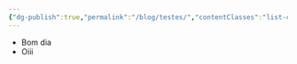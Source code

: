 ```yaml
---
{"dg-publish":true,"permalink":"/blog/testes/","contentClasses":"list-cards cssClasses","noteIcon":""}
---
```


- Bom dia
- Oiii
